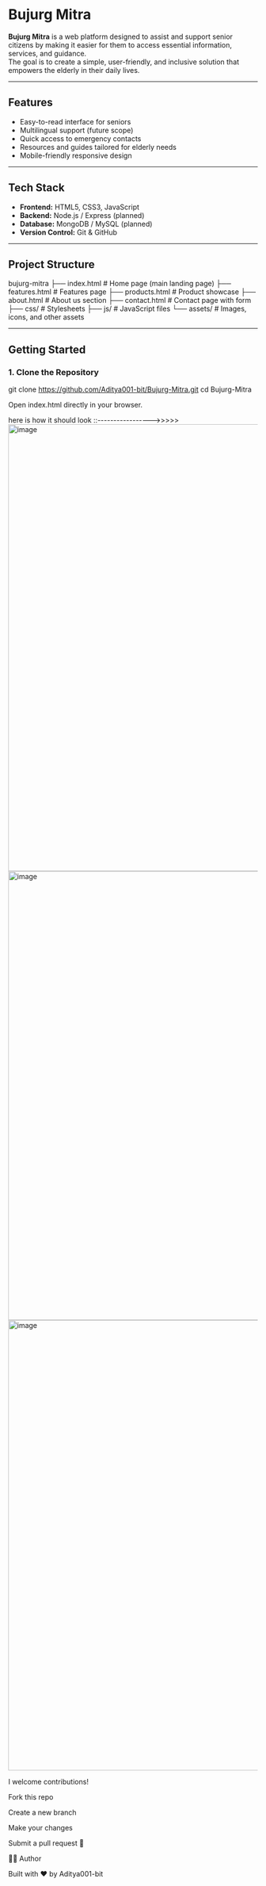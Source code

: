 #  Bujurg Mitra

**Bujurg Mitra** is a web platform designed to assist and support senior citizens by making it easier for them to access essential information, services, and guidance.  
The goal is to create a simple, user-friendly, and inclusive solution that empowers the elderly in their daily lives.

---

## Features
-  Easy-to-read interface for seniors  
-  Multilingual support (future scope)  
-  Quick access to emergency contacts  
-  Resources and guides tailored for elderly needs  
-  Mobile-friendly responsive design  

---

##  Tech Stack
- **Frontend:** HTML5, CSS3, JavaScript  
- **Backend:** Node.js / Express (planned)  
- **Database:** MongoDB / MySQL (planned)  
- **Version Control:** Git & GitHub  

---

##  Project Structure
bujurg-mitra
├── index.html        # Home page (main landing page)
├── features.html     # Features page
├── products.html     # Product showcase
├── about.html        # About us section
├── contact.html      # Contact page with form
├── css/              # Stylesheets
├── js/               # JavaScript files
└── assets/           # Images, icons, and other assets



---

##  Getting Started

### 1. Clone the Repository

git clone https://github.com/Aditya001-bit/Bujurg-Mitra.git
cd Bujurg-Mitra

Open index.html directly in your browser.



here is how it should look ::----------------->>>>>
<img width="1899" height="902" alt="image" src="https://github.com/user-attachments/assets/e5f8668a-9fa4-4c6a-98a6-95d7a86d4de2" />
<img width="1903" height="906" alt="image" src="https://github.com/user-attachments/assets/dfb907d4-8a04-4833-8760-b07f32a6d401" />
<img width="1900" height="909" alt="image" src="https://github.com/user-attachments/assets/f6b34961-8d7d-42fd-bd6b-9cf7362fb896" />





I  welcome contributions!

Fork this repo

Create a new branch

Make your changes

Submit a pull request 🚀

👨‍💻 Author

Built with ❤️ by Aditya001-bit

